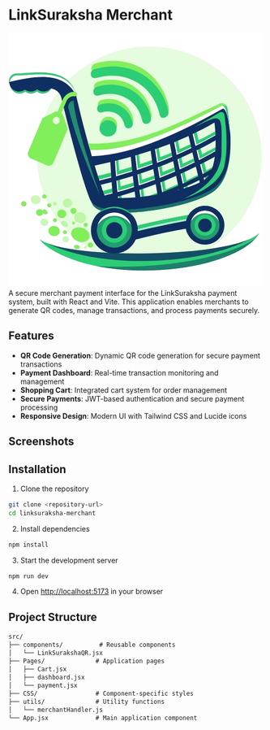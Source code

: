 # LinkSuraksha Merchant

![alt text](public/logo.png)
A secure merchant payment interface for the LinkSuraksha payment system, built with React and Vite. This application enables merchants to generate QR codes, manage transactions, and process payments securely.

## Features

- **QR Code Generation**: Dynamic QR code generation for secure payment transactions
- **Payment Dashboard**: Real-time transaction monitoring and management
- **Shopping Cart**: Integrated cart system for order management
- **Secure Payments**: JWT-based authentication and secure payment processing
- **Responsive Design**: Modern UI with Tailwind CSS and Lucide icons

## Screenshots

## Installation

1. Clone the repository

```bash
git clone <repository-url>
cd linksuraksha-merchant
```

2. Install dependencies

```bash
npm install
```

3. Start the development server

```bash
npm run dev
```

4. Open [http://localhost:5173](http://localhost:5173) in your browser

## Project Structure

```
src/
├── components/          # Reusable components
│   └── LinkSurakshaQR.jsx
├── Pages/              # Application pages
│   ├── Cart.jsx
│   ├── dashboard.jsx
│   └── payment.jsx
├── CSS/                # Component-specific styles
├── utils/              # Utility functions
│   └── merchantHandler.js
└── App.jsx             # Main application component
```
